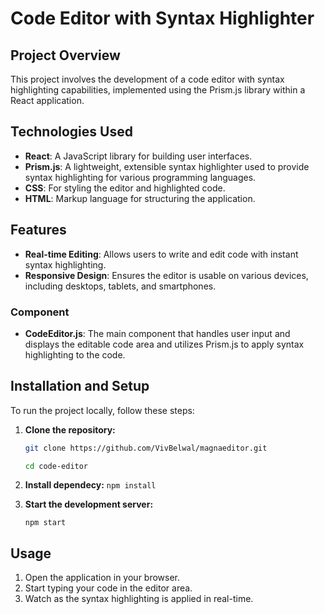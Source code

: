 # Code Editor with Syntax Highlighter

## Project Overview

This project involves the development of a code editor with syntax highlighting capabilities, implemented using the Prism.js library within a React application. 

## Technologies Used

- **React**: A JavaScript library for building user interfaces.
- **Prism.js**: A lightweight, extensible syntax highlighter used to provide syntax highlighting for various programming languages.
- **CSS**: For styling the editor and highlighted code.
- **HTML**: Markup language for structuring the application.

## Features

- **Real-time Editing**: Allows users to write and edit code with instant syntax highlighting.
- **Responsive Design**: Ensures the editor is usable on various devices, including desktops, tablets, and smartphones.


### Component

- **CodeEditor.js**: The main component that handles user input and displays the editable code area and utilizes Prism.js to apply syntax highlighting to the code.



## Installation and Setup

To run the project locally, follow these steps:

1. **Clone the repository:**
   ```bash
   git clone https://github.com/VivBelwal/magnaeditor.git

   cd code-editor

2. **Install dependecy:**
   `npm install`

3. **Start the development server:**
  
   `npm start`

## Usage

1. Open the application in your browser.
2. Start typing your code in the editor area.
3. Watch as the syntax highlighting is applied in real-time.


